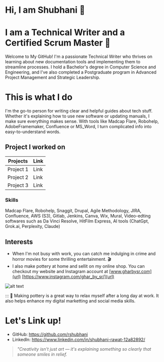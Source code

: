 # Hi, I am Shubhani 👋 
# I am a Technical Writer and a Certified Scrum Master 📝 

Welcome to My GitHub! I'm a passionate Technical Writer who thrives on learning about new documentation tools and implementing them to streamline processes. I hold a Bachelor's degree in Computer Science and Engineering, and I've also completed a Postgraduate program in Advanced Project Management and Strategic Leadership. 

# This is what I do 
I'm the go-to person for writing clear and helpful guides about tech stuff. Whether it's explaining how to use new software or updating manuals, I make sure everything makes sense. With tools like Madcap Flare, Robohelp, AdobeFramemaker, Confluence or MS_Word, I turn complicated info into easy-to-understand words. 

## Project I worked on 
| Projects | Link |
|----------|------|
| Project 1| Link |
| Project 2| Link |
| Project 3| Link |

### Skills 
Madcap Flare, Robohelp, Snaggit, Drupal, Agile Methodology, JIRA, Confluence, AWS (S3), Gitlab, Jenkins, Canva, Wix, Mural, Video-edting softwares such as Da Vinci Resolve, HitFilm Express, AI tools (ChatGpt, Grok.ai, Perplexity, Claude)

## Interests
- When I'm not busy with work, you can catch me indulging in crime and horror movies for some thrilling entertainment. 🎬 
- I also make pottery at home and sellit on my online shop. You can checkout my website and Instagram account at [www.gharbysr.com](url) [https://www.instagram.com/ghar_by_sr/](url)

![alt text](https://github.com/user-attachments/assets/6e4fd7da-061b-4d12-963e-0f154eb9ec12)

::: 🏺 Making pottery is a great way to relax myself after a long day at work. It also helps enhance my digital marketting and social media skills. 

# Let's Link up!

- GitHub: https://github.com/rshubhani
- Linkedln: https://www.linkedin.com/in/shubhani-rawat-12a82892/

> *"Creativity isn't just art — it's explaining something so clearly that someone smiles in relief.*
